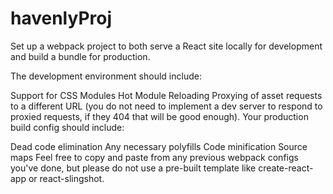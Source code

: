 # havenlyProj
Set up a webpack project to both serve a React site locally for development and build a bundle for production.

The development environment should include:

Support for CSS Modules
Hot Module Reloading
Proxying of asset requests to a different URL (you do not need to implement a dev server to respond to proxied requests, if they 404 that will be good enough).
Your production build config should include:

Dead code elimination
Any necessary polyfills
Code minification
Source maps
Feel free to copy and paste from any previous webpack configs you've done, but please do not use a pre-built template like create-react-app or react-slingshot.
